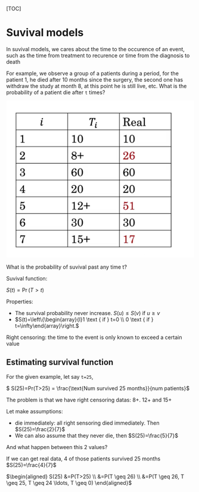 [TOC]

# Suvival models

In suvival models, we cares about the time to the occurence of an event, such as the time from treatment to recurence or time from the diagnosis to death

For example, we observe a group of a patients during a period, for the patient 1, he died after 10 months since the surgery, the second one has withdraw the study at month 8, at this point he is still live, etc. What is the probability of a patient die after `t` times?

![image-20200430230601704](figures/survival_data.png)

What is the probability of suvival past any time t?

Suvival function:

$S(t)=\operatorname{Pr}(T>t)$

Properties:

- The survival probability never increase. $S(u) \leq S(v)$ if $u \geq v$
- $S(t)=\left\{\begin{array}{l}1 \text { if } t=0 \\ 0 \text { if } t=\infty\end{array}\right.$

Right censoring: the time to the event is only known to exceed a certain value

## Estimating survival function

For the given example, let say `t=25`, 

$ S(25)=Pr(T>25) = \frac{\text{Num survived 25 months}}{num patients}$

The problem is that we have right censoring datas: 8+. 12+ and 15+

Let make assumptions:

- die immediately: all right sensoring died immediately. Then  $S(25)=\frac{2}{7}$
- We can also assume that they never die, then $S(25)=\frac{5}{7}$

And what happen between this 2 values?

If we can get real data, 4 of those patients survived 25 months $S(25)=\frac{4}{7}$

$\begin{aligned} S(25) &=P(T>25) \\ &=P(T \geq 26) \\ &=P(T \geq 26, T \geq 25, T \geq 24 \ldots, T \geq 0) \end{aligned}$